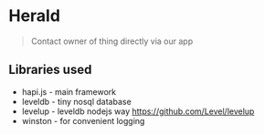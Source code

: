 # Herald
> Contact owner of thing directly via our app

## Libraries used
* hapi.js - main framework
* leveldb - tiny nosql database
* levelup - leveldb nodejs way https://github.com/Level/levelup
* winston - for convenient logging
